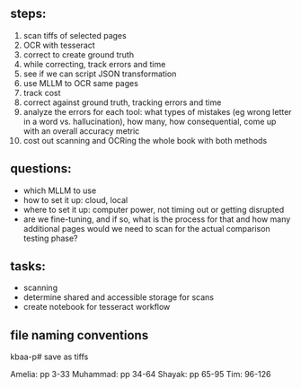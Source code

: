 ## steps:
1) scan tiffs of selected pages
2) OCR with tesseract
3) correct to create ground truth
4) while correcting, track errors and time
5) see if we can script JSON transformation
6) use MLLM to OCR same pages
7) track cost 
8) correct against ground truth, tracking errors and time
9) analyze the errors for each tool: what types of mistakes (eg wrong letter in a word vs. hallucination), how many, how consequential, come up with an overall accuracy metric
10) cost out scanning and OCRing the whole book with both methods


## questions:
- which MLLM to use
- how to set it up: cloud, local
- where to set it up: computer power, not timing out or getting disrupted
- are we fine-tuning, and if so, what is the process for that and how many additional pages would we need to scan for the actual comparison testing phase?


## tasks:
- scanning
- determine shared and accessible storage for scans
- create notebook for tesseract workflow

## file naming conventions
kbaa-p#
save as tiffs

Amelia: pp 3-33
Muhammad: pp 34-64
Shayak: pp 65-95
Tim: 96-126




